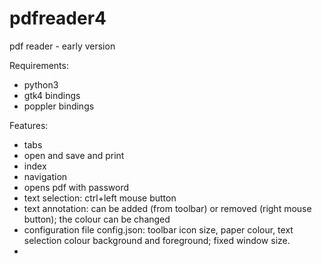 # pdfreader4
pdf reader - early version

Requirements:
- python3
- gtk4 bindings
- poppler bindings

Features:
- tabs
- open and save and print
- index
- navigation
- opens pdf with password
- text selection: ctrl+left mouse button
- text annotation: can be added (from toolbar) or removed (right mouse button); the colour can be changed
- configuration file config.json: toolbar icon size, paper colour, text selection colour background and foreground; fixed window size.
- 
